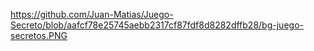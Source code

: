 https://github.com/Juan-Matias/Juego-Secreto/blob/aafcf78e25745aebb2317cf87fdf8d8282dffb28/bg-juego-secretos.PNG
